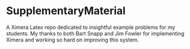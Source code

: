 # SupplementaryMaterial
A Ximera Latex repo dedicated to insightful example problems for my students.
My thanks to both Bart Snapp and Jim Fowler for implementing Ximera and working so hard on improving this system.
